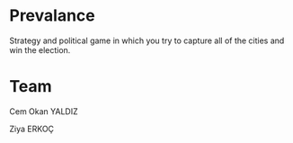 # Prevalance

Strategy and political game in which you try to capture all of the cities and win the election.

# Team

Cem Okan YALDIZ

Ziya ERKOÇ
